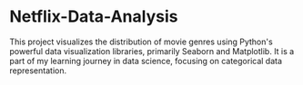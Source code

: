 # Netflix-Data-Analysis
This project visualizes the distribution of movie genres using Python's powerful data visualization libraries, primarily Seaborn and Matplotlib. It is a part of my learning journey in data science, focusing on categorical data representation.
